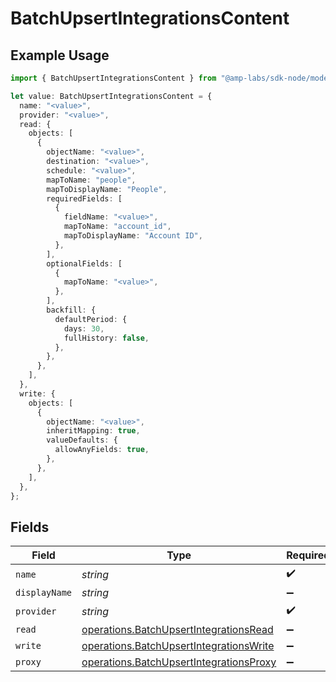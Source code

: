 # BatchUpsertIntegrationsContent

## Example Usage

```typescript
import { BatchUpsertIntegrationsContent } from "@amp-labs/sdk-node/models/operations";

let value: BatchUpsertIntegrationsContent = {
  name: "<value>",
  provider: "<value>",
  read: {
    objects: [
      {
        objectName: "<value>",
        destination: "<value>",
        schedule: "<value>",
        mapToName: "people",
        mapToDisplayName: "People",
        requiredFields: [
          {
            fieldName: "<value>",
            mapToName: "account_id",
            mapToDisplayName: "Account ID",
          },
        ],
        optionalFields: [
          {
            mapToName: "<value>",
          },
        ],
        backfill: {
          defaultPeriod: {
            days: 30,
            fullHistory: false,
          },
        },
      },
    ],
  },
  write: {
    objects: [
      {
        objectName: "<value>",
        inheritMapping: true,
        valueDefaults: {
          allowAnyFields: true,
        },
      },
    ],
  },
};
```

## Fields

| Field                                                                                              | Type                                                                                               | Required                                                                                           | Description                                                                                        |
| -------------------------------------------------------------------------------------------------- | -------------------------------------------------------------------------------------------------- | -------------------------------------------------------------------------------------------------- | -------------------------------------------------------------------------------------------------- |
| `name`                                                                                             | *string*                                                                                           | :heavy_check_mark:                                                                                 | N/A                                                                                                |
| `displayName`                                                                                      | *string*                                                                                           | :heavy_minus_sign:                                                                                 | N/A                                                                                                |
| `provider`                                                                                         | *string*                                                                                           | :heavy_check_mark:                                                                                 | N/A                                                                                                |
| `read`                                                                                             | [operations.BatchUpsertIntegrationsRead](../../models/operations/batchupsertintegrationsread.md)   | :heavy_minus_sign:                                                                                 | N/A                                                                                                |
| `write`                                                                                            | [operations.BatchUpsertIntegrationsWrite](../../models/operations/batchupsertintegrationswrite.md) | :heavy_minus_sign:                                                                                 | N/A                                                                                                |
| `proxy`                                                                                            | [operations.BatchUpsertIntegrationsProxy](../../models/operations/batchupsertintegrationsproxy.md) | :heavy_minus_sign:                                                                                 | N/A                                                                                                |